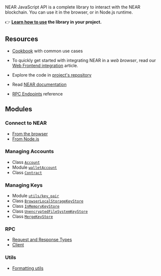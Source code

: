 NEAR JavaScript API is a complete library to interact with the NEAR blockchain. You can use it in the browser, or in Node.js runtime.

👉 **[Learn how to use](https://docs.near.org/tools/near-api-js/quick-reference) the library in your project.**

## Resources

- [Cookbook](https://github.com/near/near-api-js/blob/master/packages/cookbook/README.md) with common use cases

- To quickly get started with integrating NEAR in a _web browser_, read our [Web Frontend integration](https://docs.near.org/develop/integrate/frontend) article.

- Explore the code in [project's repository](https://github.com/near/near-api-js)

- Read [NEAR documentation](https://docs.near.org)

- [RPC Endpoints](https://docs.near.org/api/rpc/introduction) reference

## Modules

### Connect to NEAR

- [From the browser](modules/browserConnect.html)
- [From Node.js](modules/connect.html)

### Managing Accounts

- Class [`Account`](classes/_near_js_accounts.account.Account.html)
- Module [`walletAccount`](modules/_near_js_wallet_account.walletAccount.html)
- Class [`Contract`](classes/_near_js_accounts.contract.Contract.html)

### Managing Keys

- Module [`utils/key_pair`](modules/utils_key_pair.html)
- Class [`BrowserLocalStorageKeyStore`](classes/key_stores_browser_local_storage_key_store.BrowserLocalStorageKeyStore.html)
- Class [`InMemoryKeyStore`](classes/key_stores_in_memory_key_store.InMemoryKeyStore.html)
- Class [`UnencryptedFileSystemKeyStore`](classes/key_stores_unencrypted_file_system_keystore.UnencryptedFileSystemKeyStore.html)
- Class [`MergeKeyStore`](classes/key_stores_merge_key_store.MergeKeyStore.html)

### RPC

- [Request and Response Types](modules/_near_js_types.provider.html)
- [Client](classes/providers_json_rpc_provider.JsonRpcProvider.html)

### Utils

- [Formatting utils](modules/utils_format.html)

